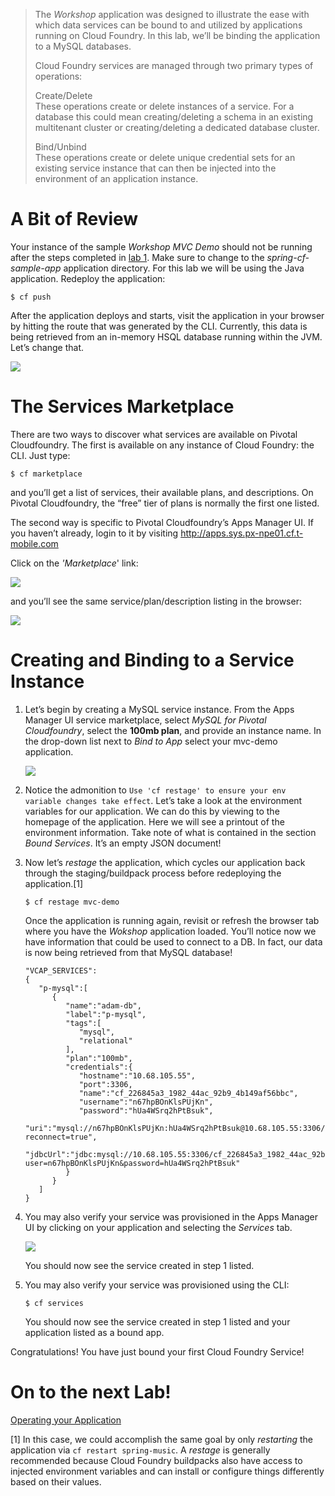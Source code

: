 > The *Workshop* application was designed to illustrate the ease with
> which data services can be bound to and utilized by applications
> running on Cloud Foundry. In this lab, we’ll be binding the
> application to a MySQL databases.
>
> Cloud Foundry services are managed through two primary types of
> operations:
>
> Create/Delete  
> These operations create or delete instances of a service. For a
> database this could mean creating/deleting a schema in an existing
> multitenant cluster or creating/deleting a dedicated database cluster.
>
> Bind/Unbind  
> These operations create or delete unique credential sets for an
> existing service instance that can then be injected into the
> environment of an application instance.

A Bit of Review
===============

Your instance of the sample *Workshop MVC Demo* should not be running
after the steps completed in [lab 1](../../labs/lab2/README.adoc). Make
sure to change to the *spring-cf-sample-app* application directory. For
this lab we will be using the Java application. Redeploy the
application:

    $ cf push

After the application deploys and starts, visit the application in your
browser by hitting the route that was generated by the CLI. Currently,
this data is being retrieved from an in-memory HSQL database running
within the JVM. Let’s change that.

![](lab.png)

The Services Marketplace
========================

There are two ways to discover what services are available on Pivotal
Cloudfoundry. The first is available on any instance of Cloud Foundry:
the CLI. Just type:

    $ cf marketplace

and you’ll get a list of services, their available plans, and
descriptions. On Pivotal Cloudfoundry, the “free” tier of plans is
normally the first one listed.

The second way is specific to Pivotal Cloudfoundry’s Apps Manager UI. If
you haven’t already, login to it by visiting
<http://apps.sys.px-npe01.cf.t-mobile.com>

Click on the *'Marketplace*' link:

![](lab1.png)

and you’ll see the same service/plan/description listing in the browser:

![](lab2.png)

Creating and Binding to a Service Instance
==========================================

1.  Let’s begin by creating a MySQL service instance. From the Apps
    Manager UI service marketplace, select *MySQL for Pivotal
    Cloudfoundry*, select the **100mb plan**, and provide an instance
    name. In the drop-down list next to *Bind to App* select your
    mvc-demo application.

    ![](lab3.png)

2.  Notice the admonition to
    `Use 'cf restage' to ensure your env variable changes take effect`.
    Let’s take a look at the environment variables for our application.
    We can do this by viewing to the homepage of the application. Here
    we will see a printout of the environment information. Take note of
    what is contained in the section *Bound Services*. It’s an empty
    JSON document!

3.  Now let’s *restage* the application, which cycles our application
    back through the staging/buildpack process before redeploying the
    application.[1]

        $ cf restage mvc-demo

    Once the application is running again, revisit or refresh the
    browser tab where you have the *Wokshop* application loaded. You’ll
    notice now we have information that could be used to connect to a
    DB. In fact, our data is now being retrieved from that MySQL
    database!

        "VCAP_SERVICES":
        {
           "p-mysql":[
              {
                 "name":"adam-db",
                 "label":"p-mysql",
                 "tags":[
                    "mysql",
                    "relational"
                 ],
                 "plan":"100mb",
                 "credentials":{
                    "hostname":"10.68.105.55",
                    "port":3306,
                    "name":"cf_226845a3_1982_44ac_92b9_4b149af56bbc",
                    "username":"n67hpBOnKlsPUjKn",
                    "password":"hUa4WSrq2hPtBsuk",
                    "uri":"mysql://n67hpBOnKlsPUjKn:hUa4WSrq2hPtBsuk@10.68.105.55:3306/cf_226845a3_1982_44ac_92b9_4b149af56bbc?reconnect=true",
                    "jdbcUrl":"jdbc:mysql://10.68.105.55:3306/cf_226845a3_1982_44ac_92b9_4b149af56bbc?user=n67hpBOnKlsPUjKn&password=hUa4WSrq2hPtBsuk"
                 }
              }
           ]
        }

4.  You may also verify your service was provisioned in the Apps Manager
    UI by clicking on your application and selecting the *Services* tab.

    ![](lab4.png)

    You should now see the service created in step 1 listed.

5.  You may also verify your service was provisioned using the CLI:

        $ cf services

    You should now see the service created in step 1 listed and your
    application listed as a bound app.

Congratulations! You have just bound your first Cloud Foundry Service!

On to the next Lab!
===================

[Operating your Application](/demos/operating-your-application)

[1] In this case, we could accomplish the same goal by only *restarting*
the application via `cf restart spring-music`. A *restage* is generally
recommended because Cloud Foundry buildpacks also have access to
injected environment variables and can install or configure things
differently based on their values.
